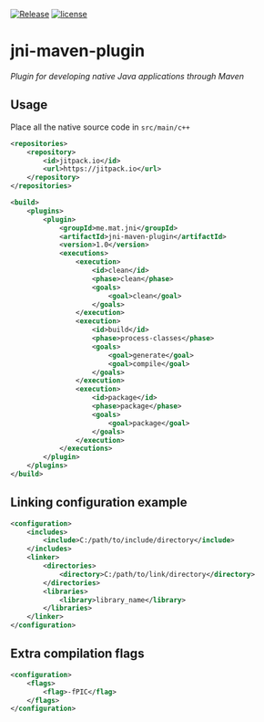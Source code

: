 [![Release](https://jitpack.io/v/Mat1337/jni-maven-plugin.svg)](https://jitpack.io/Mat1337/jni-maven-plugin)
[![license](https://img.shields.io/github/license/mashape/apistatus.svg)](LICENSE)

# jni-maven-plugin
*Plugin for developing native Java applications through Maven*

## Usage

Place all the native source code in ```src/main/c++```

```xml
<repositories>
    <repository>
        <id>jitpack.io</id>
        <url>https://jitpack.io</url>
    </repository>
</repositories>

<build>
    <plugins>
        <plugin>
            <groupId>me.mat.jni</groupId>
            <artifactId>jni-maven-plugin</artifactId>
            <version>1.0</version>
            <executions>
                <execution>
                    <id>clean</id>
                    <phase>clean</phase>
                    <goals>
                        <goal>clean</goal>
                    </goals>
                </execution>
                <execution>
                    <id>build</id>
                    <phase>process-classes</phase>
                    <goals>
                        <goal>generate</goal>
                        <goal>compile</goal>
                    </goals>
                </execution>
                <execution>
                    <id>package</id>
                    <phase>package</phase>
                    <goals>
                        <goal>package</goal>
                    </goals>
                </execution>
            </executions>
        </plugin>
    </plugins>
</build>
```

## Linking configuration example

```xml
<configuration>
    <includes>
        <include>C:/path/to/include/directory</include>
    </includes>
    <linker>
        <directories>
            <directory>C:/path/to/link/directory</directory>
        </directories>
        <libraries>
            <library>library_name</library>
        </libraries>
    </linker>
</configuration>
```

## Extra compilation flags
```xml
<configuration>
    <flags>
        <flag>-fPIC</flag>
    </flags>
</configuration>
```
